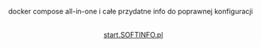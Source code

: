 docker compose all-in-one i całe przydatne info do poprawnej konfiguracji
<br><br>
<center><a href="https://start.SOFTINFO.pl/">start.SOFTINFO.pl</a></center>
